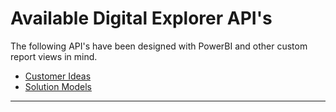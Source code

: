 # Available Digital Explorer API's

The following API's have been designed with PowerBI and other custom report views in mind.


- [Customer Ideas](customerIdeasApi.md)
- [Solution Models](SolutionReportAPI.md)
---
